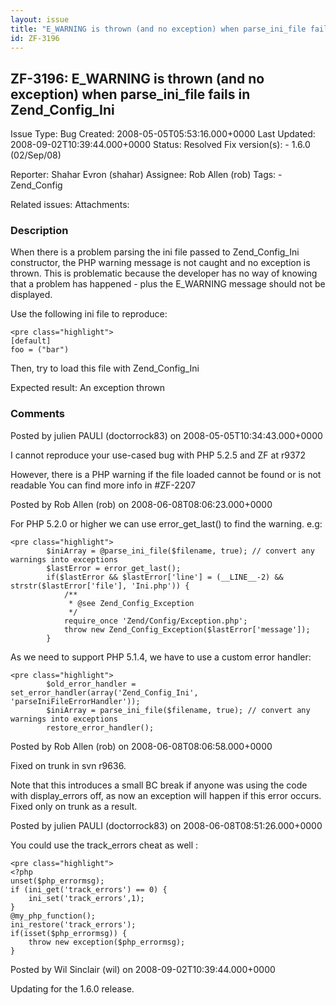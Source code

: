 ```yaml
---
layout: issue
title: "E_WARNING is thrown (and no exception) when parse_ini_file fails in Zend_Config_Ini"
id: ZF-3196
---
```


ZF-3196: E\_WARNING is thrown (and no exception) when parse\_ini\_file fails in Zend\_Config\_Ini
-------------------------------------------------------------------------------------------------

 Issue Type: Bug Created: 2008-05-05T05:53:16.000+0000 Last Updated: 2008-09-02T10:39:44.000+0000 Status: Resolved Fix version(s): - 1.6.0 (02/Sep/08)
 
 Reporter:  Shahar Evron (shahar)  Assignee:  Rob Allen (rob)  Tags: - Zend\_Config
 
 Related issues: 
 Attachments: 
### Description

When there is a problem parsing the ini file passed to Zend\_Config\_Ini constructor, the PHP warning message is not caught and no exception is thrown. This is problematic because the developer has no way of knowing that a problem has happened - plus the E\_WARNING message should not be displayed.

Use the following ini file to reproduce:

 
    <pre class="highlight">
    [default]
    foo = ("bar")


Then, try to load this file with Zend\_Config\_Ini

Expected result: An exception thrown

 

 

### Comments

Posted by julien PAULI (doctorrock83) on 2008-05-05T10:34:43.000+0000

I cannot reproduce your use-cased bug with PHP 5.2.5 and ZF at r9372

However, there is a PHP warning if the file loaded cannot be found or is not readable You can find more info in #ZF-2207

 

 

Posted by Rob Allen (rob) on 2008-06-08T08:06:23.000+0000

For PHP 5.2.0 or higher we can use error\_get\_last() to find the warning. e.g:

 
    <pre class="highlight">
            $iniArray = @parse_ini_file($filename, true); // convert any warnings into exceptions
            $lastError = error_get_last();
            if($lastError && $lastError['line'] = (__LINE__-2) && strstr($lastError['file'], 'Ini.php')) {
                /**
                 * @see Zend_Config_Exception
                 */
                require_once 'Zend/Config/Exception.php';
                throw new Zend_Config_Exception($lastError['message']);
            }


As we need to support PHP 5.1.4, we have to use a custom error handler:

 
    <pre class="highlight">
            $old_error_handler = set_error_handler(array('Zend_Config_Ini', 'parseIniFileErrorHandler'));
            $iniArray = parse_ini_file($filename, true); // convert any warnings into exceptions
            restore_error_handler();


 

 

Posted by Rob Allen (rob) on 2008-06-08T08:06:58.000+0000

Fixed on trunk in svn r9636.

Note that this introduces a small BC break if anyone was using the code with display\_errors off, as now an exception will happen if this error occurs. Fixed only on trunk as a result.

 

 

Posted by julien PAULI (doctorrock83) on 2008-06-08T08:51:26.000+0000

You could use the track\_errors cheat as well :

 
    <pre class="highlight">
    <?php
    unset($php_errormsg);
    if (ini_get('track_errors') == 0) {
        ini_set('track_errors',1);
    }
    @my_php_function();
    ini_restore('track_errors');
    if(isset($php_errormsg)) {
        throw new exception($php_errormsg);
    }


 

 

Posted by Wil Sinclair (wil) on 2008-09-02T10:39:44.000+0000

Updating for the 1.6.0 release.

 

 